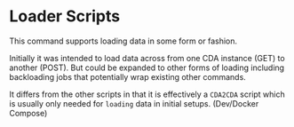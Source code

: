 # Loader Scripts

This command supports loading data in some form or fashion.

Initially it was intended to load data across from one CDA instance (GET) to another (POST). But could be expanded to other forms of loading including backloading jobs that potentially wrap existing other commands.

It differs from the other scripts in that it is effectively a `CDA2CDA` script which is usually only needed for `loading` data in initial setups. (Dev/Docker Compose)
